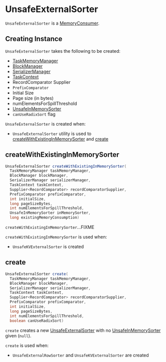 # UnsafeExternalSorter

`UnsafeExternalSorter` is a [MemoryConsumer](MemoryConsumer.md).

## Creating Instance

`UnsafeExternalSorter` takes the following to be created:

* <span id="taskMemoryManager"> [TaskMemoryManager](TaskMemoryManager.md)
* <span id="blockManager"> [BlockManager](../storage/BlockManager.md)
* <span id="serializerManager"> [SerializerManager](../serializer/SerializerManager.md)
* <span id="taskContext"> [TaskContext](../scheduler/TaskContext.md)
* <span id="recordComparatorSupplier"> RecordComparator Supplier
* <span id="prefixComparator"> `PrefixComparator`
* <span id="initialSize"> Initial Size
* <span id="pageSizeBytes"> Page size (in bytes)
* <span id="numElementsForSpillThreshold"> numElementsForSpillThreshold
* <span id="existingInMemorySorter"> [UnsafeInMemorySorter](UnsafeInMemorySorter.md)
* <span id="canUseRadixSort"> `canUseRadixSort` flag

`UnsafeExternalSorter` is created when:

* `UnsafeExternalSorter` utility is used to [createWithExistingInMemorySorter](#createWithExistingInMemorySorter) and [create](#create)

## <span id="createWithExistingInMemorySorter"> createWithExistingInMemorySorter

```java
UnsafeExternalSorter createWithExistingInMemorySorter(
  TaskMemoryManager taskMemoryManager,
  BlockManager blockManager,
  SerializerManager serializerManager,
  TaskContext taskContext,
  Supplier<RecordComparator> recordComparatorSupplier,
  PrefixComparator prefixComparator,
  int initialSize,
  long pageSizeBytes,
  int numElementsForSpillThreshold,
  UnsafeInMemorySorter inMemorySorter,
  long existingMemoryConsumption)
```

`createWithExistingInMemorySorter`...FIXME

`createWithExistingInMemorySorter` is used when:

* `UnsafeKVExternalSorter` is created

## <span id="create"> create

```java
UnsafeExternalSorter create(
  TaskMemoryManager taskMemoryManager,
  BlockManager blockManager,
  SerializerManager serializerManager,
  TaskContext taskContext,
  Supplier<RecordComparator> recordComparatorSupplier,
  PrefixComparator prefixComparator,
  int initialSize,
  long pageSizeBytes,
  int numElementsForSpillThreshold,
  boolean canUseRadixSort)
```

`create` creates a new [UnsafeExternalSorter](#creating-instance) with no [UnsafeInMemorySorter](#existingInMemorySorter) given (`null`).

`create` is used when:

* `UnsafeExternalRowSorter` and `UnsafeKVExternalSorter` are created
